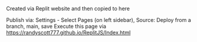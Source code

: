 Created via Replit website and then copied to here

Publish via:
Settings - Select Pages (on left sidebar), Source: Deploy from a branch, main, save
Execute this page via https://randyscott777.github.io/ReplitJS/Index.html
